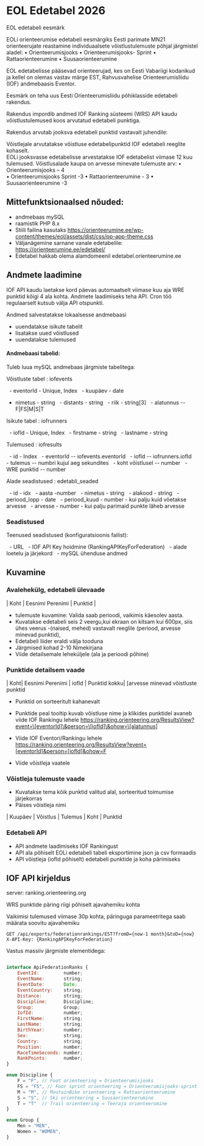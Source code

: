 # EOL Edetabel 2026

EOL edetabeli eesmärk 

EOLi orienteerumise edetabeli eesmärgiks Eesti parimate MN21 orienteerujate reastamine individuaalsete 
võistlustulemuste põhjal järgmistel aladel: 
• Orienteerumisjooks 
• Orienteerumisjooks- Sprint 
• Rattaorienteerumine 
• Suusaorienteerumine 

EOL edetabelisse pääsevad orienteerujad, kes on Eesti Vabariigi kodanikud ja kellel on olemas vastav märge 
EST, Rahvusvahelise Orienteerumisliidu (IOF) andmebaasis Eventor.


Eesmärk on teha uus Eesti Orienteerumisliidu põhiklasside edetabeli rakendus.

Rakendus impordib andmed IOF Ranking süsteemi (WRS) API kaudu võistlustulemused koos arvutatud edetabeli punktiga.

Rakendus arvutab jooksva edetabeli punktid vastavalt juhendile:

Võistlejale arvutatakse võistluse edetabelipunktid IOF edetabeli reeglite kohaselt.  
EOLi jooksvasse edetabelisse arvestatakse IOF edetabelist viimase 12 kuu tulemused. 
Võistlusalade kaupa on arvesse minevate tulemuste arv: 
• Orienteerumisjooks – 4  
• Orienteerumisjooks Sprint -3 
• Rattaorienteerumine - 3 
• Suusaorienteerumine -3  


## Mittefunktsionaalsed nõuded:


* andmebaas mySQL
* raamistik PHP 8.x
* Stiili failina kasutaks https://orienteerumine.ee/wp-content/themes/eol/assets/dist/css/pp-app-theme.css
* Väljanägemine sarnane vanale edetabelile: https://orienteerumine.ee/edetabel/
* Edetabel hakkab olema alamdomeenil edetabel.orienteerumine.ee



## Andmete laadimine



IOF API kaudu laetakse kord päevas automaatselt viimase kuu aja WRE punktid kõigi 4 ala kohta. Andmete laadimiseks teha API. Cron töö regulaarselt kutsub välja API otspunkti.



Andmed salvestatakse lokaalsesse andmebaasi

* uuendatakse isikute tabelit
* lisatakse uued võistlused
* uuendatakse tulemused



#### Andmebaasi tabelid:

Tuleb luua mySQL andmebaas järgmiste tabelitega:

Võistluste tabel : iofevents

   - eventorId - Unique, Index
   - kuupäev - date
   - nimetus - string
   - distants - string
   - riik - string[3]
   - alatunnus -- F|FS|M|S|T



Isikute tabel : iofrunners

   - iofId - Unique, Index
   - firstname - string
   - lastname - string
 

Tulemused : iofresults

   - id - Index
   - eventorId -- iofevents.eventorId
   - iofId -- iofrunners.iofId
   - tulemus -- numbri kujul aeg sekundites
   - koht võistlusel -- number
   - WRE punktid -- number
 

Alade seadistused : edetabli_seaded

  - id - idx
  - aasta -number
  - nimetus - string
  - alakood - string
  - periood_lopp - date
  - periood_kuud - number - kui palju kuid võetakse arvesse
  - arvesse - number - kui palju parimaid punkte läheb arvesse





### Seadistused


Teenused seadistused (konfiguratsioonis failist):

  - URL
  - IOF API Key hoidmine (RankingAPIKeyForFederation)
  - alade loetelu ja järjekord
  - mySQL ühenduse andmed


## Kuvamine


### Avalehekülg, edetabeli ülevaade


| Koht | Eesnimi Perenimi | Punktid |


* tulemuste kuvamine: Valida saab perioodi, vaikimis käesolev aasta.
* Kuvatakse edetabeli seis 2 veergu,kui ekraan on kitsam kui 600px, siis ühes veerus -(naised, mehed) vastavalt reeglile (periood, arvesse minevad punktid),
* Edetabeli liider eraldi välja tooduna
* Järgmised kohad 2-10 Nimekirjana
* Viide detailsemale leheküljele (ala ja perioodi põhine)



### Punktide detailsem vaade

| Koht| Eesnimi Perenimi | iofId | Punktid kokku| \[arvesse minevad võistluste punktid

* Punktid on sorteeritult kahanevalt
* Punktide peal tooltip kuvab võistluse nime ja klikides punktidel avaneb viide IOF Rankingu lehele https://ranking.orienteering.org/ResultsView?event=\[eventorId]\&person=\[iofId]\&ohow=\[alatunnus]


* Viide IOF Eventori/Rankingu lehele https://ranking.orienteering.org/ResultsView?event=[eventorId]&person=[iofId]&ohow=F
* Viide võistleja vaatele


### Võistleja tulemuste vaade


* Kuvatakse tema kõik punktid valitud alal, sorteeritud toimumise järjekorras
* Päises võistleja nimi


| Kuupäev | Võistlus | Tulemus | Koht | Punktid


### Edetabeli API

* API andmete laadimiseks IOF Rankingust
* API ala põhiselt EOLi edetabeli tabeli eksportimine json ja csv formaadis
* API võistleja (iofId põhiselt) edetabeli punktide ja koha pärimiseks


## IOF API kirjeldus


server: ranking.orienteering.org



WRS punktide päring riigi põhiselt ajavahemiku kohta

Vaikimisi tulemused viimase 30p kohta, päringuga parameetritega saab määrata soovitu ajavahemiku

```
GET /api/exports/federationrankings/EST?fromD={now-1 month}&toD={now}
X-API-Key: {RankingAPIKeyForFederation}
```

Vastus massiiv järgmiste elementidega:

```javascript

interface ApiFederationRanks {
    EventId:         number;
    EventName:       string;
    EventDate:       Date;
    EventCountry:    string;
    Distance:        string;
    Discipline:      Discipline;
    Group:           Group;
    IofId:           number;
    FirstName:       string;
    LastName:        string;
    BirthYear:       number;
    Sex:             string;
    Country:         string;
    Position:        number;
    RaceTimeSeconds: number;
    RankPoints:      number;
}

enum Discipline {
    F = "F", // Foot orienteering = Orienteerumisjooks
    FS = "FS", // Foor sprint orienteering = Orienteerumisjooks-sprint
    M = "M", // MoutainBike orienteering = Rattaorienteerumine
    S = "S", // Ski orienteering = Suusaorienteerumine
    T = "T"  // Trail orienteering = Teeraja orienteerumine
}

enum Group {
    Men = "MEN",
    Women = "WOMEN",
}
